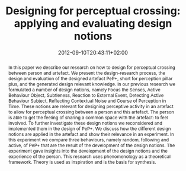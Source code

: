 ---
members: ["PLevy"]
slug: designing-for-perceptual-crossing-applying-and-evaluating-design-notions
title: "Designing for perceptual crossing: applying and evaluating design notions"
layout: single
searchFilter: Publication
searchWeight: 8
publitype: article
subsection: paper
perceptq: true
researchpage: true
research: 
    -  perceptq
institution:
    heig: 1
    logo: TUe
    short: 'TU/e'
    name: "Eindhoven University of Technology"
    web: "https://www.tue.nl/en/"
    colo: "#c72125"
chaire: false
date: 2012-09-10T20:43:11+02:00
citation:
    authors:
        1: ["Deckers", "Eva", "E.J.L."]
        2: ["Levy", "Pierre", "P."]
        3: ["Wensveen", "Stephan", "S."]
        4: ["Ahn", "René", "R."]
        5: ["Overbeeke", "Kees", "K."]
    year: 2012
    title: "Designing for perceptual crossing: applying and evaluating design notions"
    journal: "International Journal of Design"
    number: 6
    volume: 3
    firstpage: "41"
    lastpage: "55"
reference: "Deckers, E.J.L., Lévy, P., Wensveen, S., Ahn, R., & Overbeeke, K. (2012). Designing for perceptual crossing: applying and evaluating design notions. International Journal of Design. 6(3), 41–55"
abstract: "In this paper we describe our research on how to design for perceptual crossing between person and artefact. We present the design-research process, the design and evaluation of the designed artefact PeP+, short for perception pillar plus, and the generated design relevant knowledge. In our previous research we formulated a number of design notions, namely Focus the Senses, Active Behaviour Object, Subtleness, Reaction to External Event, Detecting Active Behaviour Subject, Reflecting Contextual Noise and Course of Perception in Time. These notions are relevant for designing perceptive activity in an artefact to allow for perceptual crossing between a person and this artefact. The person is able to get the feeling of sharing a common space with the artefact: to feel involved. To further investigate these design notions we reconsidered and implemented them in the design of PeP+. We discuss how the different design notions are applied in the artefact and show their relevance in an experiment. In this experiment we compare three behaviours, namely random, following and active, of PeP+ that are the result of the development of the design notions. The experiment gave insights into the development of the design notions and the experience of the person. This research uses phenomenology as a theoretical framework. Theory is used as inspiration and is the basis for synthesis."
link:
    1: ["paper", "paper", "https://1drv.ms/b/s!AnQx_v88q65Qv4Q2ElJJWKZOiB--_A?e=jWxvz1"]
    3: ["journal", "journal", "http://www.ijdesign.org/index.php/IJDesign/article/view/1062"]
---